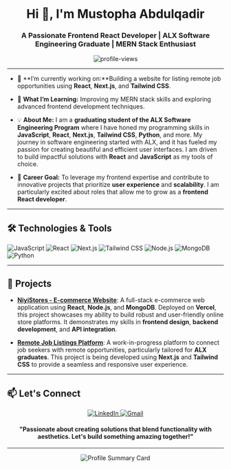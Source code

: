 <h1 align="center">Hi 👋, I'm Mustopha Abdulqadir</h1>
<h3 align="center">A Passionate Frontend React Developer | ALX Software Engineering Graduate | MERN Stack Enthusiast</h3>

<p align="center">
  <img src="https://komarev.com/ghpvc/?username=Elmoustafi-22&label=Profile%20Views&color=0e75b6&style=flat" alt="profile-views" />
</p>

---

- 🔭 **I’m currently working on:**Building a website for listing remote job opportunities using **React**, **Next.js**, and **Tailwind CSS**.

- 🌱 **What I’m Learning:** Improving my MERN stack skills and exploring advanced frontend development techniques.

- 💡 **About Me:** 
  I am a **graduating student of the ALX Software Engineering Program** where I have honed my programming skills in **JavaScript**, **React**, **Next.js**, **Tailwind CSS**, **Python**, and more. My journey in software engineering started with ALX, and it has fueled my passion for creating beautiful and efficient user interfaces. I am driven to build impactful solutions with **React** and **JavaScript** as my tools of choice.

- 💼 **Career Goal:** To leverage my frontend expertise and contribute to innovative projects that prioritize **user experience** and **scalability**. I am particularly excited about roles that allow me to grow as a **frontend React developer**.

---

<h2>🛠 Technologies & Tools</h2>
<p>
  <img src="https://img.shields.io/badge/JavaScript-F7DF1E?style=for-the-badge&logo=javascript&logoColor=black" alt="JavaScript" />
  <img src="https://img.shields.io/badge/React-61DAFB?style=for-the-badge&logo=react&logoColor=black" alt="React" />
  <img src="https://img.shields.io/badge/Next.js-000000?style=for-the-badge&logo=nextdotjs&logoColor=white" alt="Next.js" />
  <img src="https://img.shields.io/badge/TailwindCSS-38B2AC?style=for-the-badge&logo=tailwind-css&logoColor=white" alt="Tailwind CSS" />
  <img src="https://img.shields.io/badge/Node.js-339933?style=for-the-badge&logo=nodedotjs&logoColor=white" alt="Node.js" />
  <img src="https://img.shields.io/badge/MongoDB-4EA94B?style=for-the-badge&logo=mongodb&logoColor=white" alt="MongoDB" />
  <img src="https://img.shields.io/badge/Python-3776AB?style=for-the-badge&logo=python&logoColor=white" alt="Python" />
</p>

---

<h2>🚀 Projects</h2>

- **[NiyiStores - E-commerce Website](https://github.com/Elmoustafi-22/niyistores)**: A full-stack e-commerce web application using **React**, **Node.js**, and **MongoDB**. Deployed on **Vercel**, this project showcases my ability to build robust and user-friendly online store platforms. It demonstrates my skills in **frontend design**, **backend development**, and **API integration**.

- **[Remote Job Listings Platform](#)**: A work-in-progress platform to connect job seekers with remote opportunities, particularly tailored for **ALX graduates**. This project is being developed using **Next.js** and **Tailwind CSS** to provide a seamless and responsive user experience.

---

<!--<h2>📈 GitHub Stats</h2>
<p align="center">
  <img src="https://github-readme-stats.vercel.app/api?username=Elmoustafi-22&show_icons=true&theme=radical" alt="GitHub Stats" />
  <img src="https://github-readme-streak-stats.herokuapp.com/?user=Elmoustafi-22&theme=radical" alt="GitHub Streak" />
  <img src="https://github-readme-stats.vercel.app/api/top-langs/?username=Elmoustafi-22&layout=compact&theme=radical" alt="Top Languages" />
</p>
---
-->

<h2>📫 Let's Connect</h2>
<p align="center">
  <a href="https://linkedin.com/in/elmoustafi" target="_blank">
    <img src="https://img.shields.io/badge/LinkedIn-0A66C2?style=for-the-badge&logo=linkedin&logoColor=white" alt="LinkedIn" />
  </a>
  <a href="mailto:abdulqadirmustopha@gmail.com">
    <img src="https://img.shields.io/badge/Gmail-D14836?style=for-the-badge&logo=gmail&logoColor=white" alt="Gmail" />
  </a>
</p>

<h4 align="center">"Passionate about creating solutions that blend functionality with aesthetics. Let's build something amazing together!"</h4>

---

<p align="center">
  <img src="https://github-readme-profile-summary-cards.vercel.app/api/cards/profile-details?username=Elmoustafi-22&theme=radical" alt="Profile Summary Card" />
</p>
